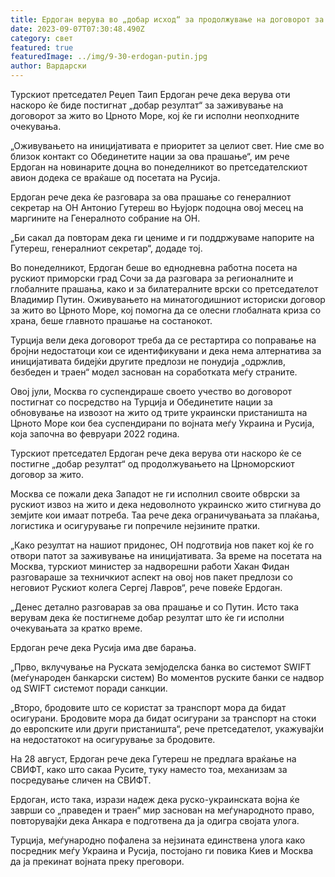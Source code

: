 ```yaml
---
title: Ердоган верува во „добар исход“ за продолжување на договорот за жито
date: 2023-09-07T07:30:48.490Z
category: свет
featured: true
featuredImage: ../img/9-30-erdogan-putin.jpg
author: Вардарски
---
```

Турскиот претседател Реџеп Таип Ердоган рече дека верува оти наскоро ќе биде постигнат „добар резултат“ за заживување на договорот за жито во Црното Море, кој ќе ги исполни неопходните очекувања.

„Оживувањето на иницијативата е приоритет за целиот свет. Ние сме во близок контакт со Обединетите нации за ова прашање“, им рече Ердоган на новинарите доцна во понеделникот во претседателскиот авион додека се враќаше од посетата на Русија.

Ердоган рече дека ќе разговара за ова прашање со генералниот секретар на ОН Антонио Гутереш во Њујорк подоцна овој месец на маргините на Генералното собрание на ОН.

„Би сакал да повторам дека ги цениме и ги поддржуваме напорите на Гутереш, генералниот секретар“, додаде тој.

Во понеделникот, Ердоган беше во еднодневна работна посета на рускиот приморски град Сочи за да разговара за регионалните и глобалните прашања, како и за билатералните врски со претседателот Владимир Путин. Оживувањето на минатогодишниот историски договор за жито во Црното Море, кој помогна да се олесни глобалната криза со храна, беше главното прашање на состанокот.

Турција вели дека договорот треба да се рестартира со поправање на бројни недостатоци кои се идентификувани и дека нема алтернатива за иницијативата бидејќи другите предлози не понудија „одржлив, безбеден и траен“ модел заснован на соработката меѓу страните.

Овој јули, Москва го суспендираше своето учество во договорот постигнат со посредство на Турција и Обединетите нации за обновување на извозот на жито од трите украински пристаништа на Црното Море кои беа суспендирани по војната меѓу Украина и Русија, која започна во февруари 2022 година.

Турскиот претседател Ердоган рече дека верува оти наскоро ќе се постигне „добар резултат“ од продолжувањето на Црноморскиот договор за жито.

Москва се пожали дека Западот не ги исполнил своите обврски за рускиот извоз на жито и дека недоволното украинско жито стигнува до земјите кои имаат потреба. Таа рече дека ограничувањата за плаќања, логистика и осигурување ги попречиле нејзините пратки.

„Како резултат на нашиот придонес, ОН подготвија нов пакет кој ќе го отвори патот за заживување на иницијативата. За време на посетата на Москва, турскиот министер за надворешни работи Хакан Фидан разговараше за техничкиот аспект на овој нов пакет предлози со неговиот Рускиот колега Сергеј Лавров“, рече повеќе Ердоган.

„Денес детално разговарав за ова прашање и со Путин. Исто така верувам дека ќе постигнеме добар резултат што ќе ги исполни очекувањата за кратко време.

Ердоган рече дека Русија има две барања.

„Прво, вклучување на Руската земјоделска банка во системот SWIFT (меѓународен банкарски систем) Во моментов руските банки се надвор од SWIFT системот поради санкции.

„Второ, бродовите што се користат за транспорт мора да бидат осигурани. Бродовите мора да бидат осигурани за транспорт на стоки до европските или други пристаништа“, рече претседателот, укажувајќи на недостатокот на осигурување за бродовите.

На 28 август, Ердоган рече дека Гутереш не предлага враќање на СВИФТ, како што сакаа Русите, туку наместо тоа, механизам за посредување сличен на СВИФТ.

Ердоган, исто така, изрази надеж дека руско-украинската војна ќе заврши со „праведен и траен“ мир заснован на меѓународното право, повторувајќи дека Анкара е подготвена да ја одигра својата улога.

Турција, меѓународно пофалена за нејзината единствена улога како посредник меѓу Украина и Русија, постојано ги повика Киев и Москва да ја прекинат војната преку преговори.